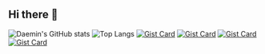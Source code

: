 ## Hi there 👋

<!--
**Andaemin/Andaemin** is a ✨ _special_ ✨ repository because its `README.md` (this file) appears on your GitHub profile.

Here are some ideas to get you started:

- 🔭 I’m currently working on ...
- 🌱 I’m currently learning ...
- 👯 I’m looking to collaborate on ...
- 🤔 I’m looking for help with ...
- 💬 Ask me about ...
- 📫 How to reach me: ...
- 😄 Pronouns: ...
- ⚡ Fun fact: ...
-->


![Daemin's GitHub stats](https://github-readme-stats.vercel.app/api?username=Andaemin&show_icons=true&theme=algolia&locale=kr&custom_title=Cream_Nayeon%20깃허브%20스텟!&ring_color=#F090A2)
![Top Langs](https://github-readme-stats.vercel.app/api/top-langs/?username={Andaemin})
[![Gist Card](https://github-readme-stats.vercel.app/api/gist?id=5cc07fbbebba1d2bb7c4ba8ea2243426&theme=tokyonnight)](https://gist.github.com/Andaemin/5cc07fbbebba1d2bb7c4ba8ea2243426)
[![Gist Card](https://github-readme-stats.vercel.app/api/gist?id=290bce4cb1982d911c79e356370ae5b5&theme=tokyonnight)](https://gist.github.com/Andaemin/290bce4cb1982d911c79e356370ae5b5)
[![Gist Card](https://github-readme-stats.vercel.app/api/gist?id=1cc72a5956d5a08a732829f425265219&theme=tokyonnight)](https://gist.github.com/Andaemin/1cc72a5956d5a08a732829f425265219)
[![Gist Card](https://github-readme-stats.vercel.app/api/gist?id=88600647a862717b4e4ef4d7aab66176&theme=tokyonnight)](https://gist.github.com/Andaemin/88600647a862717b4e4ef4d7aab66176)

